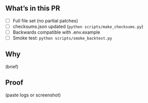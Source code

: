## What’s in this PR
- [ ] Full file set (no partial patches)
- [ ] checksums.json updated (`python scripts/make_checksums.py`)
- [ ] Backwards compatible with .env.example
- [ ] Smoke test: `python scripts/smoke_backtest.py`

## Why
(brief)

## Proof
(paste logs or screenshot)
